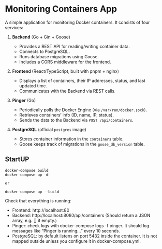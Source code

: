 # Monitoring Containers App

A simple application for monitoring Docker containers. It consists of four services:

1. **Backend** (Go + Gin + Goose)  
   - Provides a REST API for reading/writing container data.
   - Connects to PostgreSQL.
   - Runs database migrations using Goose.
   - Includes a CORS middleware for the frontend.

2. **Frontend** (React/TypeScript, built with pnpm + nginx)  
   - Displays a list of containers, their IP addresses, status, and last updated time.
   - Communicates with the Backend via REST calls.

3. **Pinger** (Go)  
   - Periodically polls the Docker Engine (via `/var/run/docker.sock`).
   - Retrieves containers’ info (ID, name, IP, status).
   - Sends the data to the Backend via `POST /api/containers`.

4. **PostgreSQL** (official `postgres` image)  
   - Stores container information in the `containers` table.
   - Goose keeps track of migrations in the `goose_db_version` table.

## StartUP
```
docker-compose build
docker-compose up -d

or  

docker-compose up --build
```


Check that everything is running:

- Frontend: http://localhost:80
- Backend: http://localhost:8080/api/containers
(Should return a JSON array, e.g. [] if empty.)
- Pinger: check logs with docker-compose logs -f pinger. It should log messages like “Pinger is running…” every 10 seconds.
- PostgreSQL: by default listens on port 5432 inside the container. It is not mapped outside unless you configure it in docker-compose.yml.